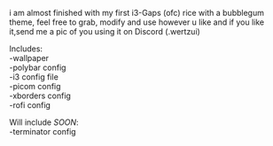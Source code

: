 i am almost finished with my first i3-Gaps (ofc) rice with a bubblegum theme, 
feel free to grab, modify and use however u like and if you like it,send me a pic of you using it on Discord (.wertzui)

Includes:  
-wallpaper  
-polybar config  
-i3 config file  
-picom config  
-xborders config  
-rofi config  

Will include *SOON*:  
-terminator config
